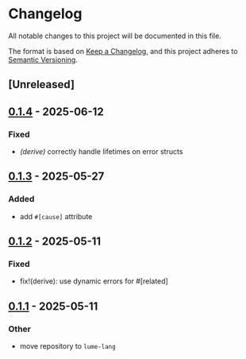 # Changelog

All notable changes to this project will be documented in this file.

The format is based on [Keep a Changelog](https://keepachangelog.com/en/1.0.0/),
and this project adheres to [Semantic Versioning](https://semver.org/spec/v2.0.0.html).

## [Unreleased]

## [0.1.4](https://github.com/lume-lang/error_snippet/compare/error_snippet_derive-v0.1.3...error_snippet_derive-v0.1.4) - 2025-06-12

### Fixed

- *(derive)* correctly handle lifetimes on error structs

## [0.1.3](https://github.com/lume-lang/error_snippet/compare/error_snippet_derive-v0.1.2...error_snippet_derive-v0.1.3) - 2025-05-27

### Added

- add `#[cause]` attribute

## [0.1.2](https://github.com/lume-lang/error_snippet/compare/error_snippet_derive-v0.1.1...error_snippet_derive-v0.1.2) - 2025-05-11

### Fixed

- fix!(derive): use dynamic errors for #[related]

## [0.1.1](https://github.com/lume-lang/error_snippet/compare/error_snippet_derive-v0.1.0...error_snippet_derive-v0.1.1) - 2025-05-11

### Other

- move repository to `lume-lang`
